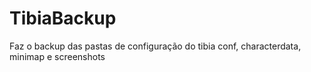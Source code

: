 # TibiaBackup
Faz o backup das pastas de configuração do tibia conf, characterdata, minimap e screenshots
